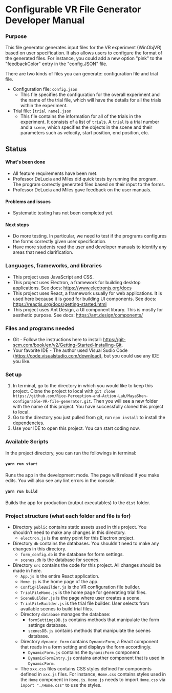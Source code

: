 # Configurable VR File Generator Developer Manual

### Purpose

This file generator generates input files for the VR experiment (WinObjVR) based on user specification. It also allows users to configure the format of the generated files. For instance, you could add a new option "pink" to the "feedbackColor" entry in the "config.JSON" file. 

There are two kinds of files you can generate: configuration file and trial file.
- Configuration file: `config.json`
    - This file specifies the configuration for the overall experiment and the name of the trial file, which will have the details for all the trials within the experiment.
- Trial file: `[trial name].json`
    - This file contains the information for all of the trials in the experiment. It consists of a list of `trial`s. A `trial` is a trial number and a `scene`, which specifies the objects in the scene and their parameters such as velocity, start position, end position, etc.

## Status

#### What's been done
- All feature requirements have been met.
- Professor DeLucia and Miles did quick tests by running the program. The program correctly generated files based on their input to the forms.
- Professor DeLucia and Miles gave feedback on the user manuals.

#### Problems and issues
- Systematic testing has not been completed yet.

#### Next steps
- Do more testing. In particular, we need to test if the programs configures the forms correctly given user specification. 
- Have more students read the user and developer manuals to identify any areas that need clarification.

### Languages, frameworks, and libraries
- This project uses JavaScript and CSS.
- This project uses Electron, a framework for building desktop applications. See docs: https://www.electronjs.org/docs
- This project uses React, a framework usually for web applications. It is used here because it is good for building UI components. See docs: https://reactjs.org/docs/getting-started.html
- This project uses Ant Design, a UI component library. This is mostly for aesthetic purpose. See docs: https://ant.design/components/

### Files and programs needed
- Git - Follow the instructions here to install: https://git-scm.com/book/en/v2/Getting-Started-Installing-Git.
- Your favorite IDE - The author used Visual Sudio Code (https://code.visualstudio.com/download), but you could use any IDE you like.

### Set up
1. In terminal, go to the directory in which you would like to keep this project. Clone the project to local with `git clone https://github.com/Rice-Perception-and-Action-Lab/MayaShen-configurable-VR-file-generator.git`. Then you will see a new folder with the name of this project. You have successfully cloned this project to local.
2. Go to the directory you just pulled from git, run `npm install` to install the dependencies.
3. Use your IDE to open this project. You can start coding now.

### Available Scripts

In the project directory, you can run the followings in terminal:

#### `yarn run start`

Runs the app in the development mode. The page will reload if you make edits. You will also see any lint errors in the console.

#### `yarn run build`

Builds the app for production (output executables) to the `dist` folder.<br />

### Project structure (what each folder and file is for)
- Directory `public` contains static assets used in this project. You shouldn’t need to make any changes in this directory.
    - `electron.js` is the entry point for this Electron project.
- Directory `db` contains the databases. You shouldn't need to make any changes in this directory.
    - `form_config.db` is the database for form settings.
    - `scenes.db` is the database for scenes.
- Directory `src` contains the code for this project. All changes should be made in here.
    - `App.js` is the entire React application.
    - `Home.js` is the home page of the app.
    - `ConfigFileBuilder.js` is the VR configuration file builder.
    - `TrialFileHome.js` is the home page for generating trial files.
    - `SceneBuilder.js` is the page where user creates a scene.
    - `TrialFileBuilder.js` is the trial file builder. User selects from available scenes to build trial files.
    - Directory `database` manages the database:
        - `formSettingsDB.js` contains methods that manipulate the form settings database.
        - `scenesDB.js` contains methods that manipulate the scenes database.
    - Directory `dynamic_form` contains `DynamicForm`, a React component that reads in a form setting and displays the form accordingly.
        - `DynamicForm.js` contains the `DynamicForm` component.
        - `DynamicFormEntry.js` contains another component that is used in `DynamicForm`.
    - The `xxx.css` files contains CSS styles defined for components defined in `xxx.js` files. For instance, `Home.css` contains styles used in the `Home` component in `Home.js`. `Home.js` needs to import `Home.css` via `import "./Home.css"` to use the styles.

